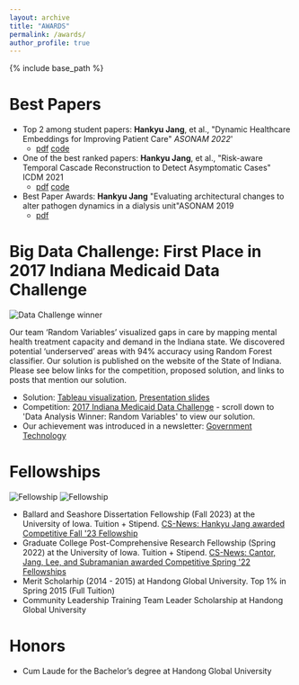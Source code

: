```yaml
---
layout: archive
title: "AWARDS"
permalink: /awards/
author_profile: true
---
```


{% include base_path %}

Best Papers
======

- Top 2 among student papers: <strong>Hankyu Jang</strong>, et al., &quot;Dynamic Healthcare Embeddings for Improving Patient Care&quot; <i>ASONAM 2022</i>' 
  - [pdf](http://HankyuJang.github.io/files/paper/no_copyright_ASONAM22_dynamic_healthcare_embeddings_for_improving_patient_care.pdf) [code](https://github.com/HankyuJang/DECEnt-dynamic-healthcare-embeddings)
- One of the best ranked papers: <strong>Hankyu Jang</strong>, et al., &quot;Risk-aware Temporal Cascade Reconstruction to Detect Asymptomatic Cases&quot; ICDM 2021</i>
  - [pdf](http://HankyuJang.github.io/files/paper/ICDM21_asymptomatic_case_detection_PCST.pdf) [code](https://github.com/HankyuJang/directed-PCST-asymptomatic-detection)
- Best Paper Awards: <strong>Hankyu Jang</strong> &quot;Evaluating architectural changes to alter pathogen dynamics in a dialysis unit&quot;ASONAM 2019</i> 
  - [pdf](http://HankyuJang.github.io/files/paper/ASONAM19_MRSA_modeling_architecture_change.pdf)

Big Data Challenge: <strong>First Place</strong> in 2017 Indiana Medicaid Data Challenge
======

![Data Challenge winner](http://HankyuJang.github.io/images/2017-Indiana-Medicaid-Data-Challenge.png)

Our team ‘Random Variables’ visualized gaps in care by mapping mental health treatment capacity and demand in the Indiana state. We discovered potential ‘underserved’ areas with 94% accuracy using Random Forest classifier. Our solution is published on the website of the State of Indiana. Please see below links for the competition, proposed solution, and links to posts that mention our solution.

- Solution: [Tableau visualization](https://public.tableau.com/profile/jivitesh.poojary1464#!/vizhome/INMedicaidChallenge-MentalHealth/ProjectOverview?publish=yes), [Presentation slides](https://prezi.com/view/w8lmPrFwuUAa4oclYSyI/)
- Competition: [2017 Indiana Medicaid Data Challenge](https://www.in.gov/mph/projects/medicaid-optimization/2017-indiana-medicaid-data-challenge/) - scroll down to 'Data Analysis Winner: Random Variables' to view our solution.
- Our achievement was introduced in a newsletter: [Government Technology](https://www.govtech.com/data/indiana-medicaid-data-challenge-released-historic-levels-of-information-identified-millions-in-potential-savings.html)

Fellowships
======
![Fellowship](http://HankyuJang.github.io/images/Spr22_fellowship.png)
![Fellowship](http://HankyuJang.github.io/images/Fall23_fellowship.png)
- Ballard and Seashore Dissertation Fellowship (Fall 2023) at the University of Iowa. Tuition + Stipend. [CS-News: Hankyu Jang awarded Competitive Fall '23 Fellowship](https://cs.uiowa.edu/news/2023/09/hankyu-jang-awarded-competitive-fall-23-fellowship)
- Graduate College Post-Comprehensive Research Fellowship (Spring 2022) at the University of Iowa. Tuition + Stipend. [CS-News: Cantor, Jang, Lee, and Subramanian awarded Competitive Spring '22 Fellowships](https://cs.uiowa.edu/news/2021/10/spring-22-fellowships)
- Merit Scholarhip (2014 - 2015) at Handong Global University. Top 1% in Spring 2015 (Full Tuition)
- Community Leadership Training Team Leader Scholarship at Handong Global University

Honors
======
- Cum Laude for the Bachelor’s degree at Handong Global University
